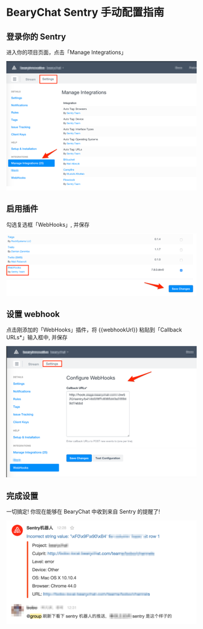 # BearyChat Sentry 手动配置指南

## 登录你的 Sentry

进入你的项目页面，点击「Manage Integrations」

![](/tutorials/image/sentry_integrations.png)

## 启用插件

勾选复选框「WebHooks」, 并保存

![](/tutorials/image/sentry_webhook.png)

## 设置 webhook

点击刚添加的「WebHooks」插件，将 {{webhookUrl}} 粘贴到「Callback URLs*」输入框中, 并保存

![](/tutorials/image/sentry_set_url.png)

## 完成设置

一切搞定! 你现在能够在 BearyChat 中收到来自 Sentry 的提醒了!

![](/tutorials/image/sentry_notification.png)

